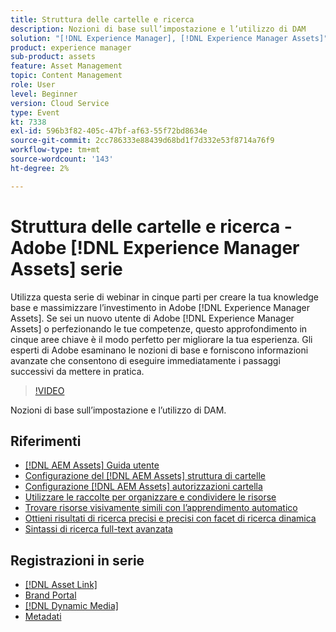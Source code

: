 ```yaml
---
title: Struttura delle cartelle e ricerca
description: Nozioni di base sull’impostazione e l’utilizzo di DAM
solution: "[!DNL Experience Manager], [!DNL Experience Manager Assets]"
product: experience manager
sub-product: assets
feature: Asset Management
topic: Content Management
role: User
level: Beginner
version: Cloud Service
type: Event
kt: 7338
exl-id: 596b3f82-405c-47bf-af63-55f72bd8634e
source-git-commit: 2cc786333e88439d68bd1f7d332e53f8714a76f9
workflow-type: tm+mt
source-wordcount: '143'
ht-degree: 2%

---
```


# Struttura delle cartelle e ricerca - Adobe [!DNL Experience Manager Assets] serie

Utilizza questa serie di webinar in cinque parti per creare la tua knowledge base e massimizzare l’investimento in Adobe [!DNL Experience Manager Assets]. Se sei un nuovo utente di Adobe [!DNL Experience Manager Assets] o perfezionando le tue competenze, questo approfondimento in cinque aree chiave è il modo perfetto per migliorare la tua esperienza. Gli esperti di Adobe esaminano le nozioni di base e forniscono informazioni avanzate che consentono di eseguire immediatamente i passaggi successivi da mettere in pratica.

>[!VIDEO](https://video.tv.adobe.com/v/332135/?quality=12&learn=on&hidetitle=true)

Nozioni di base sull’impostazione e l’utilizzo di DAM.

## Riferimenti

* [[!DNL AEM Assets] Guida utente](https://experienceleague.adobe.com/en/docs/experience-manager-65/content/assets/assets)
* [Configurazione del [!DNL AEM Assets] struttura di cartelle](https://experienceleague.adobe.com/en/docs/experience-manager-learn/assets/configuring/baseline-folders)
* [Configurazione [!DNL AEM Assets] autorizzazioni cartella](https://experienceleague.adobe.com/en/docs/experience-manager-learn/assets/configuring/baseline-permissions)
* [Utilizzare le raccolte per organizzare e condividere le risorse](https://experienceleague.adobe.com/en/docs/experience-manager-learn/assets/search-and-discovery/collections)
* [Trovare risorse visivamente simili con l’apprendimento automatico](https://experienceleague.adobe.com/en/docs/experience-manager-learn/assets/search-and-discovery/search)
* [Ottieni risultati di ricerca precisi e precisi con facet di ricerca dinamica](https://experienceleague.adobe.com/en/docs/experience-manager-learn/assets/search-and-discovery/search)
* [Sintassi di ricerca full-text avanzata](https://experienceleague.adobe.com/en/docs/experience-manager-64/assets/using/gql-search#using)

## Registrazioni in serie

* [[!DNL Asset Link]](asset-link.md)
* [Brand Portal](brand-portal.md)
* [[!DNL Dynamic Media]](dynamic-media.md)
* [Metadati](metadata.md)
